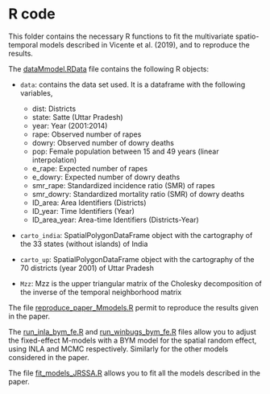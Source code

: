 # R code

This folder contains the necessary R functions to fit the multivariate spatio-temporal models described in Vicente et al. (2019), and to reproduce the results.

The [dataMmodel.RData](https://github.com/spatialstatisticsupna/Mmodels_comparison_article/blob/master/R/dataMmodel.RData) file contains the following R objects:

- ```data```: contains the data set used. It is a dataframe with the following variables,
	- dist: Districts
	- state: Satte (Uttar Pradesh)
	- year: Year (2001:2014)
	- rape: Observed number of rapes
	- dowry: Observed number of dowry deaths
	- pop: Female population between 15 and 49 years (linear interpolation)
	- e_rape: Expected number of rapes
	- e_dowry: Expected number of dowry deaths
	- smr_rape: Standardized incidence ratio (SMR) of rapes
	- smr_dowry: Standardized mortality ratio (SMR) of dowry deaths
	- ID_area: Area Identifiers (Districts)
	- ID_year: Time Identifiers (Year)
	- ID_area_year: Area-time Identifiers (Districts-Year)


- ```carto_india```: SpatialPolygonDataFrame object with the cartography of the 33 states (without islands) of India

- ```carto_up```: SpatialPolygonDataFrame object with the cartography of the 70 districts (year 2001) of Uttar Pradesh

- ```Mzz```: Mzz is the upper triangular matrix of the Cholesky decomposition of the inverse of the temporal neighborhood matrix

The file [reproduce_paper_Mmodels.R](https://github.com/spatialstatisticsupna/Mmodels_comparison_article/blob/master/R/reproduce_paper_Mmodels.R) permit to reproduce the results given in the paper.


The [run_inla_bym_fe.R](https://github.com/spatialstatisticsupna/Mmodels_comparison_article/blob/master/R/run_inla_bym_fe.R) and [run_winbugs_bym_fe.R](https://github.com/spatialstatisticsupna/Mmodels_comparison_article/blob/master/R/run_winbugs_bym_fe.R) files allow you to adjust the fixed-effect M-models with a BYM model for the spatial random effect, using INLA and MCMC respectively.
Similarly for the other models considered in the paper.


The file [fit_models_JRSSA.R](https://github.com/spatialstatisticsupna/Mmodels_comparison_article/blob/master/R/fit_models_JRSSA.R) allows you to fit all the models described in the paper.
